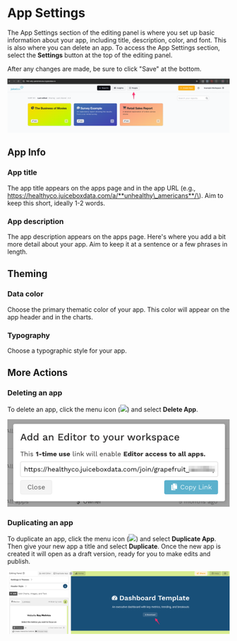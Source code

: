 # App Settings

The App Settings section of the editing panel is where you set up basic information about your app, including title, description, color, and font. This is also where you can delete an app. To access the App Settings section, select the **Settings** button at the top of the editing panel. 

After any changes are made, be sure to click "Save" at the bottom. 

![Select &quot;Settings&quot; to access App Settings section](../.gitbook/assets/image%20%2820%29.png)

## App Info

### App title

The app title appears on the apps page and in the app URL \(e.g., https://healthyco.juiceboxdata.com/a/**unhealthy\_americans**/\). Aim to keep this short, ideally 1-2 words.

### App description

The app description appears on the apps page. Here's where you add a bit more detail about your app. Aim to keep it at a sentence or a few phrases in length.

## Theming

### Data color

Choose the primary thematic color of your app. This color will appear on the app header and in the charts.

### Typography

Choose a typographic style for your app.

## More Actions

### Deleting an app

To delete an app, click the menu icon \(![](../.gitbook/assets/ellipsis-h-solid.svg)\) and select **Delete App**. 

![](../.gitbook/assets/image%20%28104%29.png)

### Duplicating an app

To duplicate an app, click the menu icon \(![](../.gitbook/assets/ellipsis-h-solid.svg)\) and select **Duplicate App**. Then give your new app a  title and select **Duplicate**. Once the new app is created it will open as a draft version, ready for you to make edits and publish.

![](../.gitbook/assets/image%20%28102%29.png)

